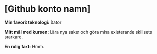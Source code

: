 # [Github konto namn]

**Min favorit teknologi:** Dator

**Mitt mål med kursen:** Lära nya saker och göra mina existerande skillsets starkare.

**En rolig fakt:** Hmm.
